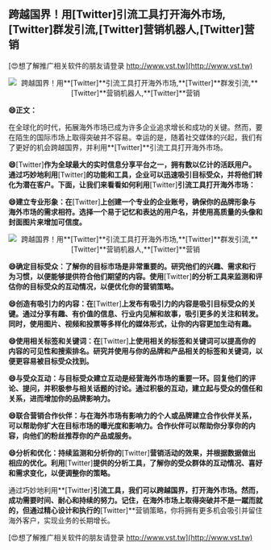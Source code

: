 ## **跨越国界！用**[Twitter]**引流工具打开海外市场,**[Twitter]**群发引流,**[Twitter]**营销机器人,**[Twitter]**营销**

[😍想了解推广相关软件的朋友请登录 http://www.vst.tw](http://www.vst.tw)

 <center><img src="https://vst.tw/MP4/tuiguang/png/6.png" alt="跨越国界！用**[Twitter]**引流工具打开海外市场,**[Twitter]**群发引流,**[Twitter]**营销机器人,**[Twitter]**营销"></center>

**😄正文：**

在全球化的时代，拓展海外市场已成为许多企业追求增长和成功的关键。然而，要在陌生的国际市场上取得突破并不容易。幸运的是，随着社交媒体的兴起，我们有了更好的机会跨越国界，并利用**[Twitter]**引流工具打开海外市场。

**😄**[Twitter]**作为全球最大的实时信息分享平台之一，拥有数以亿计的活跃用户。通过巧妙地利用**[Twitter]**的功能和工具，企业可以迅速吸引目标受众，并将他们转化为潜在客户。下面，让我们来看看如何利用**[Twitter]**引流工具打开海外市场：**

**😄建立专业形象：在**[Twitter]**上创建一个专业的企业账号，确保你的品牌形象与海外市场的需求相符。选择一个易于记忆和表达的用户名，并使用高质量的头像和封面图片来增加可信度。**

 <center><img src="https://vst.tw/MP4/tuiguang/png/5.png" alt="跨越国界！用**[Twitter]**引流工具打开海外市场,**[Twitter]**群发引流,**[Twitter]**营销机器人,**[Twitter]**营销"></center>

**😄确定目标受众：了解你的目标市场是非常重要的。研究他们的兴趣、需求和行为习惯，以便能够提供符合他们期望的内容。使用**[Twitter]**的分析工具来监测和评估你的目标受众的互动情况，以便优化你的营销策略。**

**😄创造有吸引力的内容：在**[Twitter]**上发布有吸引力的内容是吸引目标受众的关键。通过分享有趣、有价值的信息、行业内见解和故事，吸引更多的关注和转发。同时，使用图片、视频和投票等多样化的媒体形式，让你的内容更加生动有趣。**

**😄使用相关标签和关键词：在**[Twitter]**上使用相关的标签和关键词可以提高你的内容的可见性和搜索排名。研究并使用与你的品牌和产品相关的标签和关键词，以便更容易被目标受众找到。**

**😄与受众互动：与目标受众建立互动是经营海外市场的重要一环。回复他们的评论、提问，并积极参与相关话题的讨论。通过积极的互动，建立起与受众的信任和关系，进而增加你的品牌影响力。**

**😄联合营销合作伙伴：与在海外市场有影响力的个人或品牌建立合作伙伴关系，可以帮助你扩大在目标市场的曝光度和影响力。合作伙伴可以帮助你分享你的内容，向他们的粉丝推荐你的产品或服务。**

**😄分析和优化：持续监测和分析你的**[Twitter]**营销活动的效果，并根据数据做出相应的优化。利用**[Twitter]**提供的分析工具，了解你的受众群体的互动情况、喜好和需求变化，以便调整你的策略。**

通过巧妙地利用**[Twitter]**引流工具，我们可以跨越国界，打开海外市场。然而，成功需要时间、耐心和持续的努力。记住，在海外市场上取得突破并不是一蹴而就的，但通过精心设计和执行的**[Twitter]**营销策略，你将拥有更多机会吸引并留住海外客户，实现业务的长期增长。

[😍想了解推广相关软件的朋友请登录 http://www.vst.tw](http://www.vst.tw)




